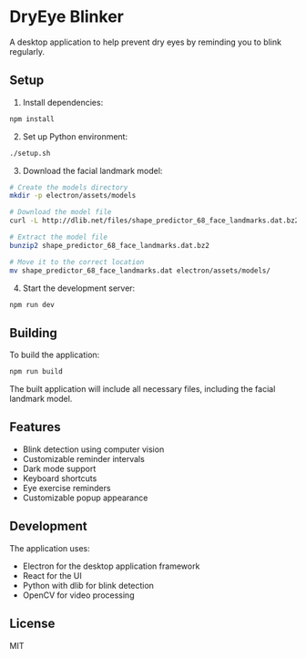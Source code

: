 # DryEye Blinker

A desktop application to help prevent dry eyes by reminding you to blink regularly.

## Setup

1. Install dependencies:
```bash
npm install
```

2. Set up Python environment:
```bash
./setup.sh
```

3. Download the facial landmark model:
```bash
# Create the models directory
mkdir -p electron/assets/models

# Download the model file
curl -L http://dlib.net/files/shape_predictor_68_face_landmarks.dat.bz2 -o shape_predictor_68_face_landmarks.dat.bz2

# Extract the model file
bunzip2 shape_predictor_68_face_landmarks.dat.bz2

# Move it to the correct location
mv shape_predictor_68_face_landmarks.dat electron/assets/models/
```

4. Start the development server:
```bash
npm run dev
```

## Building

To build the application:

```bash
npm run build
```

The built application will include all necessary files, including the facial landmark model.

## Features

- Blink detection using computer vision
- Customizable reminder intervals
- Dark mode support
- Keyboard shortcuts
- Eye exercise reminders
- Customizable popup appearance

## Development

The application uses:
- Electron for the desktop application framework
- React for the UI
- Python with dlib for blink detection
- OpenCV for video processing

## License

MIT
